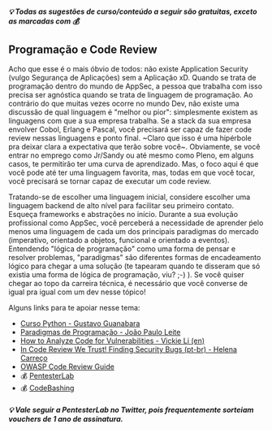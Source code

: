 ##### 💡 Todas as sugestões de curso/conteúdo a seguir são gratuitas, exceto as marcadas com 💰

## Programação e Code Review
Acho que esse é o mais óbvio de todos: não existe Application Security (vulgo Segurança de Aplicações) sem a Aplicação xD. Quando se trata de programação dentro do mundo de AppSec, a pessoa que trabalha com isso precisa ser agnóstica quando se trata de linguagem de programação. Ao contrário do que muitas vezes ocorre no mundo Dev, não existe uma discussão de qual linguagem é "melhor ou pior": simplesmente existem as linguagens com que a sua empresa trabalha. Se a stack da sua empresa envolver Cobol, Erlang e Pascal, você precisará ser capaz de fazer code review nessas linguagens e ponto final. ~Claro que isso é uma hipérbole pra deixar clara a expectativa que terão sobre você~. Obviamente, se você entrar no emprego como Jr/Sandy ou até mesmo como Pleno, em alguns casos, te permitirão ter uma curva de aprendizado. Mas, o foco aqui é que você pode até ter uma linguagem favorita, mas, todas em que você tocar, você precisará se tornar capaz de executar um code review.

Tratando-se de escolher uma linguagem inicial, considere escolher uma linguagem backend de alto nível para facilitar seu primeiro contato. Esqueça frameworks e abstrações no início. Durante a sua evolução profissional como AppSec, você perceberá a necessidade de aprender ṕelo menos uma linguagem de cada um dos principais paradigmas do mercado (imperativo, orientado a objetos, funcional e orientado a eventos). Entendendo "lógica de programação" como uma forma de pensar e resolver problemas, "paradigmas" são diferentes formas de encadeamento lógico para chegar a uma solução (te tapearam quando te disseram que só existia uma forma de lógica de programação, viu? ;-) ). Se você quiser chegar ao topo da carreira técnica, é necessário que você converse de igual pra igual com um dev nesse tópico!

Alguns links para te apoiar nesse tema:
- [Curso Python - Gustavo Guanabara](https://www.youtube.com/watch?v=S9uPNppGsGo&list=PLHz_AreHm4dlKP6QQCekuIPky1CiwmdI6&index=1)
- [Paradigmas de Programação - João Paulo Leite](https://www.youtube.com/playlist?list=PLsri1g4fxrjuf6UCYHqCmqsfXR4gofAFH)
- [How to Analyze Code for Vulnerabilities - Vickie Li (en)](https://www.youtube.com/watch?v=A8CNysN-lOM)
- [In Code Review We Trust! Finding Security Bugs (pt-br) - Helena Carreço](https://www.youtube.com/watch?v=gewNYKjYybA&t=5586s)
- [OWASP Code Review Guide](https://owasp.org/www-project-code-review-guide/)
- 💰 [PentesterLab](https://pentesterlab.com/)
- 💰 [CodeBashing](https://www.codebashing.com/)

##### 💡 Vale seguir a PentesterLab no Twitter, pois frequentemente sorteiam vouchers de 1 ano de assinatura.
